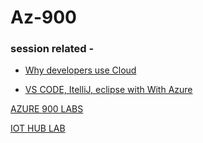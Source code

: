 # Az-900
### session related - 
- [Why developers use Cloud](https://www.oreilly.com/library/view/continuous-delivery-in/9781491986011/ch04.html)

- [ VS CODE, ItelliJ, eclipse with With Azure](https://docs.microsoft.com/en-us/azure/developer/java/fundamentals/java-azure-tools)

[AZURE 900 LABS](https://microsoftlearning.github.io/AZ-900T0x-MicrosoftAzureFundamentals/)

[IOT HUB LAB](https://microsoftlearning.github.io/AZ-900T0x-MicrosoftAzureFundamentals/Instructions/Walkthroughs/07-Implement%20the%20Azure%20IoT%20Hub.html)
